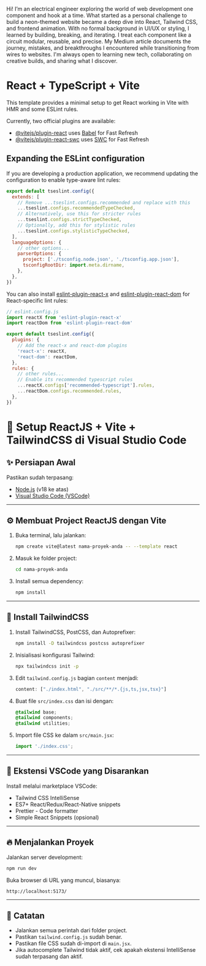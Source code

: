 Hi! I’m an electrical engineer exploring the world of web development  one component and hook at a time. What started as a personal challenge to build a neon-themed website became a deep dive into React, Tailwind CSS, and frontend animation. With no formal background in UI/UX or styling, I learned by building, breaking, and iterating. I treat each component like a circuit  modular, reusable, and precise. My Medium article documents the journey, mistakes, and breakthroughs I encountered while transitioning from wires to websites. I'm always open to learning new tech, collaborating on creative builds, and sharing what I discover.

# React + TypeScript + Vite

This template provides a minimal setup to get React working in Vite with HMR and some ESLint rules.

Currently, two official plugins are available:

- [@vitejs/plugin-react](https://github.com/vitejs/vite-plugin-react/blob/main/packages/plugin-react/README.md) uses [Babel](https://babeljs.io/) for Fast Refresh
- [@vitejs/plugin-react-swc](https://github.com/vitejs/vite-plugin-react-swc) uses [SWC](https://swc.rs/) for Fast Refresh

## Expanding the ESLint configuration

If you are developing a production application, we recommend updating the configuration to enable type-aware lint rules:

```js
export default tseslint.config({
  extends: [
    // Remove ...tseslint.configs.recommended and replace with this
    ...tseslint.configs.recommendedTypeChecked,
    // Alternatively, use this for stricter rules
    ...tseslint.configs.strictTypeChecked,
    // Optionally, add this for stylistic rules
    ...tseslint.configs.stylisticTypeChecked,
  ],
  languageOptions: {
    // other options...
    parserOptions: {
      project: ['./tsconfig.node.json', './tsconfig.app.json'],
      tsconfigRootDir: import.meta.dirname,
    },
  },
})
```

You can also install [eslint-plugin-react-x](https://github.com/Rel1cx/eslint-react/tree/main/packages/plugins/eslint-plugin-react-x) and [eslint-plugin-react-dom](https://github.com/Rel1cx/eslint-react/tree/main/packages/plugins/eslint-plugin-react-dom) for React-specific lint rules:

```js
// eslint.config.js
import reactX from 'eslint-plugin-react-x'
import reactDom from 'eslint-plugin-react-dom'

export default tseslint.config({
  plugins: {
    // Add the react-x and react-dom plugins
    'react-x': reactX,
    'react-dom': reactDom,
  },
  rules: {
    // other rules...
    // Enable its recommended typescript rules
    ...reactX.configs['recommended-typescript'].rules,
    ...reactDom.configs.recommended.rules,
  },
})
```
# 🚀 Setup ReactJS + Vite + TailwindCSS di Visual Studio Code

## ✨ Persiapan Awal

Pastikan sudah terpasang:

- [Node.js](https://nodejs.org/) (v18 ke atas)
- [Visual Studio Code (VSCode)](https://code.visualstudio.com/)

---

## ⚙️ Membuat Project ReactJS dengan Vite

1. Buka terminal, lalu jalankan:

   ```bash
   npm create vite@latest nama-proyek-anda -- --template react
   ```

2. Masuk ke folder project:

   ```bash
   cd nama-proyek-anda
   ```

3. Install semua dependency:

   ```bash
   npm install
   ```

---

## 🎨 Install TailwindCSS

1. Install TailwindCSS, PostCSS, dan Autoprefixer:

   ```bash
   npm install -D tailwindcss postcss autoprefixer
   ```

2. Inisialisasi konfigurasi Tailwind:

   ```bash
   npx tailwindcss init -p
   ```

3. Edit `tailwind.config.js` bagian `content` menjadi:

   ```javascript
   content: ["./index.html", "./src/**/*.{js,ts,jsx,tsx}"]
   ```

4. Buat file `src/index.css` dan isi dengan:

   ```css
   @tailwind base;
   @tailwind components;
   @tailwind utilities;
   ```

5. Import file CSS ke dalam `src/main.jsx`:

   ```javascript
   import './index.css';
   ```

---

## 🔌 Ekstensi VSCode yang Disarankan

Install melalui marketplace VSCode:

- Tailwind CSS IntelliSense
- ES7+ React/Redux/React-Native snippets
- Prettier - Code formatter
- Simple React Snippets (opsional)

---

## 🔥 Menjalankan Proyek

Jalankan server development:

```bash
npm run dev
```

Buka browser di URL yang muncul, biasanya:

```
http://localhost:5173/
```

---

## 📝 Catatan

- Jalankan semua perintah dari folder project.
- Pastikan `tailwind.config.js` sudah benar.
- Pastikan file CSS sudah di-import di `main.jsx`.
- Jika autocomplete Tailwind tidak aktif, cek apakah ekstensi IntelliSense sudah terpasang dan aktif.

